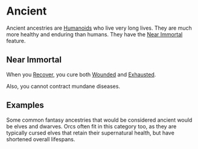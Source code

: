 # Ancient

Ancient ancestries are [Humanoids](../../../Resources%20for%20GMs/Creature%20Types/Humanoid.md) who live very long lives. They are much more healthy and enduring than humans. They have the [Near Immortal](Ancient.md#Near%20Immortal) feature.

## Near Immortal

When you [Recover](../../../Game%20Procedures/Exploration/Delving.md#Recover), you cure both [Wounded](../../../Game%20Procedures/Conditions/Wounded.md) and [Exhausted](../../../Game%20Procedures/Conditions/Exhausted.md).

Also, you cannot contract mundane diseases.

## Examples

Some common fantasy ancestries that would be considered ancient would be elves and dwarves. Orcs often fit in this category too, as they are typically cursed elves that retain their supernatural health, but have shortened overall lifespans.

